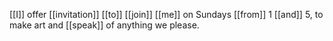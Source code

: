 [[I]] offer [[invitation]] [[to]] [[join]] [[me]] on Sundays [[from]] 1 [[and]] 5, to make art and [[speak]] of anything we please.  
